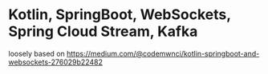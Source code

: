 # Kotlin, SpringBoot, WebSockets, Spring Cloud Stream, Kafka

loosely based on
https://medium.com/@codemwnci/kotlin-springboot-and-websockets-276029b22482
